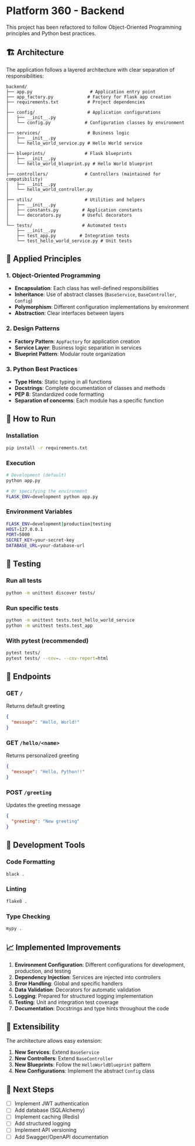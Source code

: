 # Platform 360 - Backend

This project has been refactored to follow Object-Oriented Programming principles and Python best practices.

## 🏗️ Architecture

The application follows a layered architecture with clear separation of responsibilities:

```
backend/
├── app.py                      # Application entry point
├── app_factory.py             # Factory for Flask app creation
├── requirements.txt           # Project dependencies
│
├── config/                    # Application configurations
│   ├── __init__.py
│   └── config.py             # Configuration classes by environment
│
├── services/                  # Business logic
│   ├── __init__.py
│   └── hello_world_service.py # Hello World service
│
├── blueprints/               # Flask blueprints
│   ├── __init__.py
│   └── hello_world_blueprint.py # Hello World blueprint
│
├── controllers/              # Controllers (maintained for compatibility)
│   ├── __init__.py
│   └── hello_world_controller.py
│
├── utils/                    # Utilities and helpers
│   ├── __init__.py
│   ├── constants.py         # Application constants
│   └── decorators.py        # Useful decorators
│
└── tests/                   # Automated tests
    ├── __init__.py
    ├── test_app.py         # Integration tests
    └── test_hello_world_service.py # Unit tests
```

## 🎯 Applied Principles

### 1. **Object-Oriented Programming**
- **Encapsulation**: Each class has well-defined responsibilities
- **Inheritance**: Use of abstract classes (`BaseService`, `BaseController`, `Config`)
- **Polymorphism**: Different configuration implementations by environment
- **Abstraction**: Clear interfaces between layers

### 2. **Design Patterns**
- **Factory Pattern**: `AppFactory` for application creation
- **Service Layer**: Business logic separation in services
- **Blueprint Pattern**: Modular route organization

### 3. **Python Best Practices**
- **Type Hints**: Static typing in all functions
- **Docstrings**: Complete documentation of classes and methods
- **PEP 8**: Standardized code formatting
- **Separation of concerns**: Each module has a specific function

## 🚀 How to Run

### Installation
```bash
pip install -r requirements.txt
```

### Execution
```bash
# Development (default)
python app.py

# Or specifying the environment
FLASK_ENV=development python app.py
```

### Environment Variables
```bash
FLASK_ENV=development|production|testing
HOST=127.0.0.1
PORT=5000
SECRET_KEY=your-secret-key
DATABASE_URL=your-database-url
```

## 🧪 Testing

### Run all tests
```bash
python -m unittest discover tests/
```

### Run specific tests
```bash
python -m unittest tests.test_hello_world_service
python -m unittest tests.test_app
```

### With pytest (recommended)
```bash
pytest tests/
pytest tests/ --cov=. --cov-report=html
```

## 📡 Endpoints

### GET `/`
Returns default greeting
```json
{
  "message": "Hello, World!"
}
```

### GET `/hello/<name>`
Returns personalized greeting
```json
{
  "message": "Hello, Python!!"
}
```

### POST `/greeting`
Updates the greeting message
```json
{
  "greeting": "New greeting"
}
```

## 🔧 Development Tools

### Code Formatting
```bash
black .
```

### Linting
```bash
flake8 .
```

### Type Checking
```bash
mypy .
```

## 📈 Implemented Improvements

1. **Environment Configuration**: Different configurations for development, production, and testing
2. **Dependency Injection**: Services are injected into controllers
3. **Error Handling**: Global and specific handlers
4. **Data Validation**: Decorators for automatic validation
5. **Logging**: Prepared for structured logging implementation
6. **Testing**: Unit and integration test coverage
7. **Documentation**: Docstrings and type hints throughout the code

## 🎨 Extensibility

The architecture allows easy extension:

1. **New Services**: Extend `BaseService`
2. **New Controllers**: Extend `BaseController`
3. **New Blueprints**: Follow the `HelloWorldBlueprint` pattern
4. **New Configurations**: Implement the abstract `Config` class

## 📝 Next Steps

- [ ] Implement JWT authentication
- [ ] Add database (SQLAlchemy)
- [ ] Implement caching (Redis)
- [ ] Add structured logging
- [ ] Implement API versioning
- [ ] Add Swagger/OpenAPI documentation
